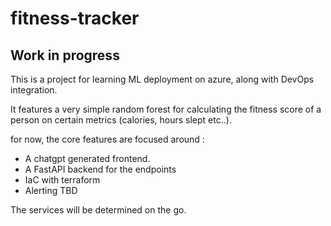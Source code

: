 # fitness-tracker
## Work in progress
This is a project for learning ML deployment on azure, along with DevOps integration. 

It features a very simple random forest for calculating the fitness score of a person on certain metrics (calories, hours slept etc..).

for now, the core features are focused around : 
   - A chatgpt generated frontend.
   - A FastAPI backend for the endpoints
   - IaC with terraform
   - Alerting TBD


The services will be determined on the go. 

